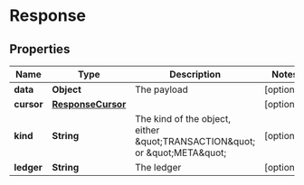 

# Response


## Properties

| Name | Type | Description | Notes |
|------------ | ------------- | ------------- | -------------|
|**data** | **Object** | The payload |  [optional] |
|**cursor** | [**ResponseCursor**](ResponseCursor.md) |  |  [optional] |
|**kind** | **String** | The kind of the object, either \&quot;TRANSACTION\&quot; or \&quot;META\&quot; |  [optional] |
|**ledger** | **String** | The ledger |  [optional] |



